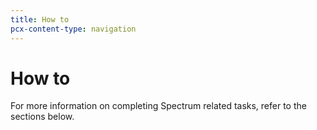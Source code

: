 ```yaml
---
title: How to
pcx-content-type: navigation
---
```


# How to

For more information on completing Spectrum related tasks, refer to the sections below.

<DirectoryListing path="/how-to" />
